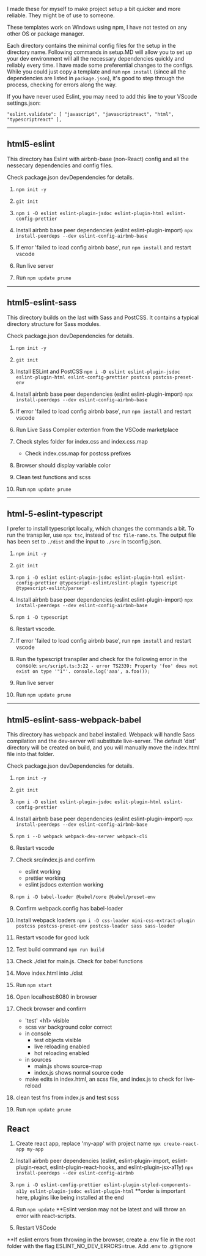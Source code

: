 I made these for myself to make project setup a bit quicker and more reliable. They might be of use to someone.

These templates work on Windows using npm, I have not tested on any other OS or package manager.

Each directory contains the minimal config files for the setup in the directory name. Following commands in setup.MD will allow you to set up your dev environment will all the necessary dependencies quickly and reliably every time. I have made some preferential changes to the configs. While you could just copy a template and run `npm install` (since all the dependencies are listed in `package.json`), it's good to step through the process, checking for errors along the way.

If you have never used Eslint, you may need to add this line to your VScode settings.json:

`"eslint.validate": [ "javascript", "javascriptreact", "html", "typescriptreact" ],`

---

## html5-eslint

This directory has Eslint with airbnb-base (non-React) config and all the nessecary dependencies and config files.

Check package.json devDependencies for details.

1. `npm init -y`

2. `git init`

3. `npm i -D eslint eslint-plugin-jsdoc eslint-plugin-html eslint-config-prettier`

4. Install airbnb base peer dependencies (eslint eslint-plugin-import)
   `npx install-peerdeps --dev eslint-config-airbnb-base`

5. If error 'failed to load config airbnb base', run `npm install` and restart vscode

6. Run live server
7. Run `npm update prune`

---

## html5-eslint-sass

This directory builds on the last with Sass and PostCSS. It contains a typical directory structure for Sass modules.

Check package.json devDependencies for details.

1. `npm init -y`

2. `git init`

3. Install ESLint and PostCSS
   `npm i -D eslint eslint-plugin-jsdoc eslint-plugin-html eslint-config-prettier postcss postcss-preset-env`

4. Install airbnb base peer dependencies (eslint eslint-plugin-import)
   `npx install-peerdeps --dev eslint-config-airbnb-base`

5. If error 'failed to load config airbnb base', run `npm install` and restart vscode

6. Run Live Sass Compiler extention from the VSCode marketplace

7. Check styles folder for index.css and index.css.map

   - Check index.css.map for postcss prefixes

8. Browser should display variable color

9. Clean test functions and scss
10. Run `npm update prune`

---

## html-5-eslint-typescript

I prefer to install typescript locally, which changes the commands a bit. To run the transpiler, use `npx tsc`, instead of `tsc file-name.ts`.
The output file has been set to `./dist` and the input to `./src` in tsconfig.json.

1. `npm init -y`

2. `git init`

3. `npm i -D eslint eslint-plugin-jsdoc eslint-plugin-html eslint-config-prettier @typescript-eslint/eslint-plugin typescript @typescript-eslint/parser `

4. Install airbnb base peer dependencies (eslint eslint-plugin-import)
   `npx install-peerdeps --dev eslint-config-airbnb-base`
5. `npm i -D typescript`

6. Restart vscode.

7. If error 'failed to load config airbnb base', run `npm install` and restart vscode

8. Run the typescript transpiler and check for the following error in the console:
   `src/script.ts:3:22 - error TS2339: Property 'foo' does not exist on type '"1"'. console.log('aaa', a.foo());`

9. Run live server

10. Run `npm update prune`

---

## html5-eslint-sass-webpack-babel

This directory has webpack and babel installed. Webpack will handle Sass compilation and the dev-server will substitute live-server. The default 'dist' directory will be created on build, and you will manually move the index.html file into that folder.

Check package.json devDependencies for details.

1. `npm init -y`

2. `git init`

3. `npm i -D eslint eslint-plugin-jsdoc eslit-plugin-html eslint-config-prettier`

4. Install airbnb base peer dependencies (eslint eslint-plugin-import)
   `npx install-peerdeps --dev eslint-config-airbnb-base`

5. `npm i --D webpack webpack-dev-server webpack-cli`

6. Restart vscode

7. Check src/index.js and confirm

   - eslint working
   - prettier working
   - eslint jsdocs extention working

8. `npm i -D babel-loader @babel/core @babel/preset-env`

9. Confirm webpack.config has babel-loader

10. Install webpack loaders
    `npm i -D css-loader mini-css-extract-plugin postcss postcss-preset-env postcss-loader sass sass-loader`

11. Restart vscode for good luck

12. Test build command
    `npm run build`

13. Check ./dist for main.js. Check for babel functions

14. Move index.html into ./dist

15. Run `npm start`
16. Open localhost:8080 in browser

17. Check browser and confirm

    - 'test' \<h1> visible
    - scss var background color correct
    - in console
      - test objects visible
      - live reloading enabled
      - hot reloading enabled
    - in sources
      - main.js shows source-map
      - index.js shows normal source code
    - make edits in index.html, an scss file, and index.js to check for live-reload

18. clean test fns from index.js and test scss

19. Run `npm update prune`

## React

1. Create react app, replace 'my-app' with project name
   `npx create-react-app my-app`
2. Install airbnb peer dependencies (eslint, eslint-plugin-import, eslint-plugin-react, eslint-plugin-react-hooks, and eslint-plugin-jsx-a11y)
   `npx install-peerdeps --dev eslint-config-airbnb`

3. `npm i -D eslint-config-prettier eslint-plugin-styled-components-a11y eslint-plugin-jsdoc eslint-plugin-html`
   \*\*order is important here, plugins like being installed at the end

4. Run `npm update`
   \*\*Eslint version may not be latest and will throw an error with react-scripts.

5. Restart VSCode

\*\*If eslint errors from throwing in the browser, create a .env file in the root folder with the flag ESLINT_NO_DEV_ERRORS=true. Add .env to .gitignore
